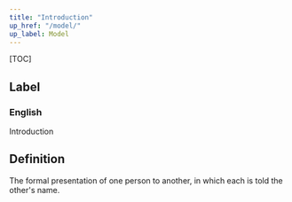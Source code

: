 ```yaml
---
title: "Introduction"
up_href: "/model/"
up_label: Model
---
```


[TOC]

## Label

### English
Introduction


## Definition
The formal presentation of one person to another, in which each is told the other's name. 


    
